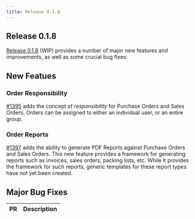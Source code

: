 ```yaml
---
title: Release 0.1.8
---
```


## Release 0.1.8

[Release 0.1.8](https://github.com/inventree/InvenTree/releases/tag/0.1.8) (WIP) provides a number of major new features and improvements, as well as some crucial bug fixes:

## New Featues

### Order Responsibility

[#1395](https://github.com/inventree/InvenTree/pull/1395) adds the concept of *responsibility* for Purchase Orders and Sales Orders. Orders can be assigned to either an individual user, or an entire group.

### Order Reports

[#1397](https://github.com/inventree/InvenTree/pull/1397) adds the ability to generate PDF Reports against Purchase Orders and Sales Orders. This new feature provides a framework for generating reports such as invoices, sales orders, packing lists, etc. While it provides the framework for such reports, generic templates for these report types have not yet been created.

## Major Bug Fixes

| PR | Description |
| --- | --- |
